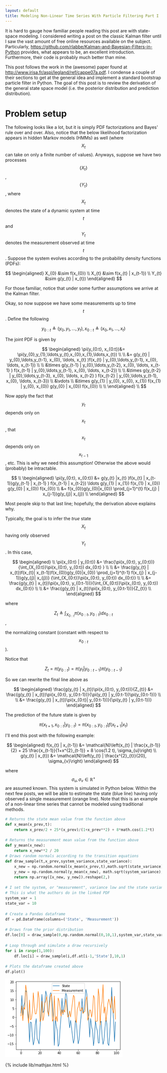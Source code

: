 ```yaml
---
layout: default
title: Modeling Non-Linear Time Series With Particle Filtering Part I
---
```

It is hard to gauge how familiar people reading this post are with state-space modeling. I considered writing a post on the classic Kalman filter until I saw the vast amount of free online resources available on the subject. Particularly, https://github.com/rlabbe/Kalman-and-Bayesian-Filters-in-Python provides, what appears to be, an excellent introduction. Furthermore, their code is probably much better than mine. 

This post follows the work in the (awesome) paper found at http://www.irisa.fr/aspi/legland/ref/cappe07a.pdf. I condense a couple of their sections to get at the general idea and implement a standard bootstrap particle filter in Python. The goal of this post is to review the derivation of the general state space model (i.e. the posterior distribution and prediction distribution). 

# Problem setup

The following looks like a lot, but it is simply PDF factorizations and Bayes' rule over and over. Also, notice that the below likelihood factorization appears in hidden Markov models (HMMs) as well (where $$X_{t}$$ can take on only a finite number of values).  Anyways, suppose we have two processes $$\{X_{t}\}$$, $$\{Y_{t}\}$$, where $$X_{t}$$ denotes the state of a dynamic system at time $$t$$ and $$Y_{t}$$ denotes the measurement observed at time $$t$$. Suppose the system evolves according to the probability density functions (PDFs):

$$
\begin{aligned}
X_{0} &\sim f(x_{0}) \\
X_{t} &\sim f(x_{t} | x_{t-1}) \\
Y_{t} &\sim g(y_{t} | x_{t})
\end{aligned}
$$

For those familiar, notice that under some further assumptions we arrive at the Kalman filter. 


Okay, so now suppose we have some measurements up to time $$t$$. Define the following 

$$ y_{0:t} \triangleq (y_{0}, y_{1}, \ldots, y_{t}), x_{0:t} \triangleq (x_{0}, x_{1}, \ldots, x_{t}) $$

The joint PDF is given by

$$
\begin{aligned}
\pi(y_{0:t}, x_{0:t})&= \pi(y_{0},y_{1},\ldots,y_{t},x_{0},x_{1},\ldots,x_{t}) \\
\\
&= g(y_{t} | y_{0},\ldots,y_{t-1}, x_{0}, \ldots, x_{t} )f(x_{t} | y_{0},\ldots,y_{t-1}, x_{0}, \ldots, x_{t-1}) \\
\\
&\times g(y_{t-1} | y_{0},\ldots,y_{t-2}, x_{0}, \ldots, x_{t-1} ) f(x_{t-1} | y_{0},\ldots,y_{t-1}, x_{0}, \ldots, x_{t-2}) \\
\\
&\times g(y_{t-2} | y_{0},\ldots,y_{t-3}, x_{0}, \ldots, x_{t-2} ) f(x_{t-2} | y_{0},\ldots,y_{t-1}, x_{0}, \ldots, x_{t-3}) \\
&\vdots \\
&\times g(y_{1} | y_{0}, x_{0}, x_{1}) f(x_{1} | y_{0}, x_{0}) g(y_{0} | x_{0}) f(x_{0})
\\
\\
\end{aligned}
\\
$$

Now apply the fact that $$y_{t}$$ depends only on $$x_{t}$$, that $$x_{t}$$ depends only on $$x_{t-1}$$, etc. This is why we need this assumption! Otherwise the above would (probably) be intractable. 

$$
\\
\begin{aligned}
\pi(y_{0:t}, x_{0:t}) &= g(y_{t} |x_{t} )f(x_{t} | x_{t-1})g(y_{t-1} | x_{t-1} ) f(x_{t-1} | x_{t-2}) \ldots g(y_{1} | x_{1}) f(x_{1} | x_{0}) g(y_{0} | x_{0}) f(x_{0}) \\
&= f(x_{0})g(y_{0}|x_{0}) \prod_{j=1}^{t} f(x_{j} | x_{j-1})g(y_{j}| x_{j})
\\
\end{aligned}
$$

Most people skip to that last line; hopefully, the derivation above explains why.

Typically, the goal is to infer the _true_ state $$X_{t}$$ having only observed $$Y_{t}$$. In this case,

$$
\begin{aligned}
\\
\pi(x_{0:t} | y_{0:t}) &= \frac{\pi(x_{0:t}, y_{0:t})}{\int_{X_{0:t}}\pi(x_{0:t}, y_{0:t}) dx_{0:t} } \\
\\
&= \frac{g(y_{t} | x_{t})f(x_{t}| x_{t-1})f(x_{0})g(y_{0}|x_{0}) \prod_{j=1}^{t-1} f(x_{j} | x_{j-1})g(y_{j}| x_{j})}
{\int_{X_{0:t}}\pi(x_{0:t}, y_{0:t}) dx_{0:t}} \\
\\
&= \frac{g(y_{t} | x_{t})\pi(x_{0:t}, y_{0:t-1})}{\int_{X_{0:t}}\pi(x_{0:t}, y_{0:t}) dx_{0:t}} \\
\\
&= \frac{g(y_{t} | x_{t})\pi(x_{0:t}, y_{0:t-1})}{Z_{t}}
\\
\end{aligned}
$$

where 

$$Z_{t} \triangleq \int_{X_{0:t}}\pi(x_{0:t}, y_{0:t}) dx_{0:t}$$, 

the normalizing constant (constant with respect to $$x_{0:t}$$). 

Notice that 

$$Z_{t} = \pi(y_{0:t}) = \pi(y_{t} | y_{0:t-1})\pi(y_{0:t-1})$$

So we can rewrite the final line above as 

$$
\begin{aligned}
\frac{g(y_{t} | x_{t})\pi(x_{0:t}, y_{0:t})}{Z_{t}} &= \frac{g(y_{t} | x_{t})\pi(x_{0:t}, y_{0:t-1})}{\pi(y_{t} | y_{0:t-1})\pi(y_{0:t-1})} \\
\\
&= \frac{g(y_{t} | x_{t})\pi(x_{0:t}| y_{0:t-1})}{\pi(y_{t} | y_{0:t-1})}
\end{aligned}
$$

The prediction of the future state is given by

$$
\pi(x_{t+1}, x_{0:t} | y_{0:t}) = \pi(x_{0:t}, y_{0:t})f(x_{t+1} | x_{t})
$$

I'll end this post with the following example:

$$
\begin{aligned}
f(x_{t} | x_{t-1}) &= \mathcal{N}\left(x_{t} |  \frac{x_{t-1}}{2} + 25 \frac{x_{t-1}}{1+x^{2}_{t-1}} + 8 \cos(1.2 t), \sigma_{u}\right) \\
g(y_{t} | x_{t}) &= \mathcal{N}\left(y_{t} | \frac{x^{2}_{t}}{20}, \sigma_{v}\right)
\end{aligned}
$$

where $$\sigma_{u},\sigma_{v} \in \mathbb{R}^{+}$$ are assumed known. This system is simulated in Python below. Within the next few posts, we will be able to estimate the state (blue line) having only observed a single measurement (orange line). Note that this is an example of a non-linear time series that cannot be modeled using traditional methods.




```python
# Returns the state mean value from the function above
def x_mean(x_prev,t):
    return x_prev/2 + 25*(x_prev)/(1+x_prev**2) + 8*math.cos(1.2*t)

# Returns the measurement mean value from the function above
def y_mean(x_new):
    return x_new**2 / 20
# Draws random normals according to the transition equations
def draw_sample(t,x_prev,system_variance,state_variance):
    x_new = np.random.normal(x_mean(x_prev,t),math.sqrt(state_variance),1)
    y_new = np.random.normal(y_mean(x_new), math.sqrt(system_variance),1)
    return np.array([x_new, y_new]).reshape(2,)

# I set the system, or "measurement", variance low and the state variance large
# This is what the authors do in the linked PDF 
system_var = 1
state_var = 10

# Create a Pandas dataframe
df = pd.DataFrame(columns=('State', 'Measurement'))

# Draws from the prior distribution
df.loc[0] = draw_sample(0,np.random.normal(0,10,1),system_var,state_var)

# Loop through and simulate a draw recursively 
for i in range(1,100):
    df.loc[i] = draw_sample(i,df.at[i-1,'State'],10,1)

# Plots the dataframe created above
df.plot()
```
![Image description](/images/output_1_1.png)

{% include lib/mathjax.html %}
